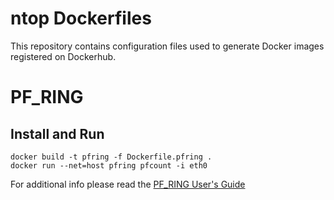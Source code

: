 # ntop Dockerfiles

This repository contains configuration files used to generate Docker images registered on Dockerhub.


# PF_RING

## Install and Run

```
docker build -t pfring -f Dockerfile.pfring .
docker run --net=host pfring pfcount -i eth0
```

For additional info please read the [PF_RING User's Guide](http://www.ntop.org/guides/pf_ring/containers/docker.html)
